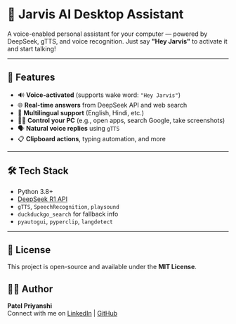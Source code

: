 # 🧠 Jarvis AI Desktop Assistant

A voice-enabled personal assistant for your computer — powered by DeepSeek, gTTS, and voice recognition. Just say **"Hey Jarvis"** to activate it and start talking!

---

## 🎯 Features

- 🔊 **Voice-activated** (supports wake word: `"Hey Jarvis"`)
- 🌐 **Real-time answers** from DeepSeek API and web search
- 💬 **Multilingual support** (English, Hindi, etc.)
- 🧑‍💻 **Control your PC** (e.g., open apps, search Google, take screenshots)
- 🗣️ **Natural voice replies** using `gTTS`
- 📋 **Clipboard actions**, typing automation, and more

---

## 🛠️ Tech Stack

- Python 3.8+
- [DeepSeek R1 API](https://deepseek.com/)
- `gTTS`, `SpeechRecognition`, `playsound`
- `duckduckgo_search` for fallback info
- `pyautogui`, `pyperclip`, `langdetect`

---

## 📃 License

This project is open-source and available under the **MIT License**.

## 🙋‍♂️ Author

**Patel Priyanshi**  
Connect with me on [LinkedIn](https://www.linkedin.com/in/priyanshi-04in) | [GitHub](https://github.com/patelpriyanshi483)
